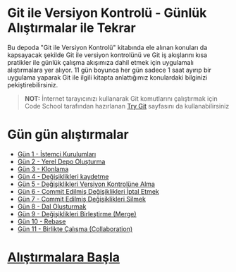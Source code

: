 # Git ile Versiyon Kontrolü - Günlük Alıştırmalar ile Tekrar

Bu depoda "Git ile Versiyon Kontrolü" kitabında ele alınan konuları da kapsayacak şekilde Git ile versiyon kontrolünü ve Git iş akışlarını kısa pratikler ile günlük çalışma akışımıza dahil etmek için uygulamalı alıştırmalara yer alıyor. 11 gün boyunca her gün sadece 1 saat ayırıp bir uygulama yaparak Git ile ilgili kitapta anlattığımız konulardaki bilginizi pekiştirebilirsiniz.

> **NOT:** İnternet tarayıcınızı kullanarak Git komutlarını çalıştırmak için Code School tarafından hazırlanan [Try Git](http://try.github.com/) sayfasını da kullanabilirsiniz

# Gün gün alıştırmalar
* [Gün 1 - İstemci Kurulumları](Gun_01.md)
* [Gün 2 - Yerel Depo Oluşturma](Gun_02.md)
* [Gün 3 - Klonlama](Gun_03.md)
* [Gün 4 - Değişiklikleri kaydetme](Gun_04.md)
* [Gün 5 - Değişiklikleri Versiyon Kontrolüne Alma](Gun_05.md)
* [Gün 6 - Commit Edilmiş Değişiklikleri İptal Etmek](Gun_06.md)
* [Gün 7 - Commit Edilmiş Değişiklikleri Silmek](Gun_07.md)
* [Gün 8 - Dal Oluşturmak](Gun_08.md)
* [Gün 9 - Değişiklikleri Birleştirme (Merge)](Gun_09.md)
* [Gün 10 - Rebase](Gun_10.md)
* [Gün 11 - Birlikte Çalışma (Collaboration)](Gun_11.md)

# [Alıştırmalara Başla](../../wiki)
